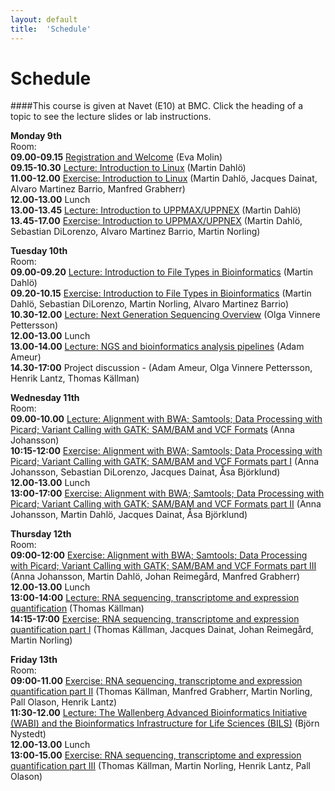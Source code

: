 ```yaml
---
layout: default
title:  'Schedule'
---
```


# Schedule

####This course is given at Navet (E10) at BMC. Click the heading of a topic to see the lecture slides or lab instructions.

**Monday 9th**  
Room:  
**09.00-09.15** [Registration and Welcome](slides/150209_SciLifeLab_presentation.pdf) (Eva Molin)  
**09.15-10.30** [Lecture: Introduction to Linux](slides/dahlo-linux.pdf) (Martin Dahlö)  
**11.00-12.00** [Exercise: Introduction to Linux](labs/linux-intro) (Martin Dahlö, Jacques Dainat, Alvaro Martinez Barrio, Manfred Grabherr)  
**12.00-13.00** Lunch  
**13.00-13.45** [Lecture: Introduction to UPPMAX/UPPNEX](slides/dahlo-uppmax.pdf) (Martin Dahlö)  
**13.45-17.00** [Exercise: Introduction to UPPMAX/UPPNEX](labs/uppmax-intro) (Martin Dahlö, Sebastian DiLorenzo, Alvaro Martinez Barrio, Martin Norling)  

**Tuesday 10th**  
Room:  
**09.00-09.20** [Lecture: Introduction to File Types in Bioinformatics](slides/dahlo-filetypes.pdf) (Martin Dahlö)  
**09.20-10.15** [Exercise: Introduction to File Types in Bioinformatics](labs/filetypes) (Martin Dahlö, Sebastian DiLorenzo, Martin Norling, Alvaro Martinez Barrio)  
**10.30-12.00** [Lecture: Next Generation Sequencing Overview](slides/Sequencing_OVP_2014_d.pdf) (Olga Vinnere Pettersson)  
**12.00-13.00** Lunch  
**13.00-14.00** [Lecture: NGS and bioinformatics analysis pipelines](slides/Ameur_SciLife_Bioinfo_course_Feb2015.pdf) (Adam Ameur)  
**14.30-17:00** Project discussion - (Adam Ameur, Olga Vinnere Pettersson, Henrik Lantz, Thomas Källman)  

**Wednesday 11th**  
Room:  
**09.00-10.00** [Lecture: Alignment with BWA; Samtools; Data Processing with Picard; Variant Calling with GATK; SAM/BAM and VCF Formats](slides/NGS_course_AJ_20150211.pdf) (Anna Johansson)  
**10:15-12:00** [Exercise: Alignment with BWA; Samtools; Data Processing with Picard; Variant Calling with GATK; SAM/BAM and VCF Formats part I](labs/resequencing-analysis) (Anna Johansson, Sebastian DiLorenzo, Jacques Dainat, Åsa Björklund)  
**12.00-13.00** Lunch  
**13:00-17:00** [Exercise: Alignment with BWA; Samtools; Data Processing with Picard; Variant Calling with GATK; SAM/BAM and VCF Formats part II](labs/resequencing-analysis) (Anna Johansson, Martin Dahlö, Jacques Dainat, Åsa Björklund)  

**Thursday 12th**  
Room:  
**09:00-12:00** [Exercise: Alignment with BWA; Samtools; Data Processing with Picard; Variant Calling with GATK; SAM/BAM and VCF Formats part III](labs/resequencing-analysis) (Anna Johansson, Martin Dahlö, Johan Reimegård, Manfred Grabherr)  
**12.00-13.00** Lunch  
**13:00-14:00** [Lecture: RNA sequencing, transcriptome and expression quantification](slides/RNA-seq.pdf) (Thomas Källman)  
**14:15-17:00** [Exercise: RNA sequencing, transcriptome and expression quantification part I](labs/rnaseqMapping) (Thomas Källman, Jacques Dainat, Johan Reimegård, Martin Norling)  

**Friday 13th**  
Room:  
**09:00-11.00** [Exercise: RNA sequencing, transcriptome and expression quantification part II](labs/rnaseqMapping) (Thomas Källman, Manfred Grabherr, Martin Norling, Pall Olason, Henrik Lantz)  
**11:30-12.00** [Lecture: The Wallenberg Advanced Bioinformatics Initiative (WABI) and the Bioinformatics Infrastructure for Life Sciences (BILS)](slides/BioinfoPresFeb2015.pdf) (Björn Nystedt)  
**12.00-13.00** Lunch  
**13:00-15.00** [Exercise: RNA sequencing, transcriptome and expression quantification part III](labs/rnaseqDenovo) (Thomas Källman, Martin Norling, Henrik Lantz, Pall Olason)  
